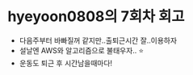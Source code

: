# hyeyoon0808의 7회차 회고

- 다음주부터 바빠질꺼 같지만..출퇴근시간 잘..이용하자
- 설날엔 AWS와 알고리즘으로 불태우자.. :star:
- 운동도 퇴근 후 시간남을때마다!
